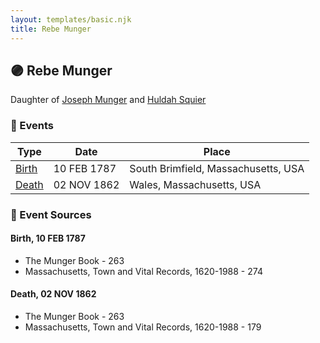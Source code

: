 ```yaml
---
layout: templates/basic.njk
title: Rebe Munger
---
```

## 🟣 Rebe Munger

Daughter of [Joseph Munger](/people/4/48832802) and [Huldah Squier](/people/4/40449307)

### 📆 Events

Type | Date | Place
------ | ------ | ------
[Birth](#event-event-2) | 10 FEB 1787 | South Brimfield, Massachusetts, USA
[Death](#event-event-3) | 02 NOV 1862 | Wales, Massachusetts, USA

### 📰 Event Sources

#### <a id="event-event-2"></a> Birth, 10 FEB 1787
* The Munger Book  - 263
* Massachusetts, Town and Vital Records, 1620-1988  - 274

#### <a id="event-event-3"></a> Death, 02 NOV 1862
* The Munger Book  - 263
* Massachusetts, Town and Vital Records, 1620-1988  - 179